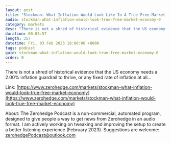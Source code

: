 ```yaml
---
layout: post
title: "Stockman: What Inflation Would Look Like In A True Free-Market Economy"
audio: stockman-what-inflation-would-look-true-free-market-economy-0
category: markets
desc: "There is not a shred of historical evidence that the US economy needs a 2.00% inflation guardrail to thrive, or any fixed rate of inflation at all..."
duration: 00:05:57
length: 357
datetime: Fri, 03 Feb 2023 18:00:00 +0000
tags: podcast
guid: stockman-what-inflation-would-look-true-free-market-economy-0
order: 0
---
```

There is not a shred of historical evidence that the US economy needs a 2.00% inflation guardrail to thrive, or any fixed rate of inflation at all...

Link: [https://www.zerohedge.com/markets/stockman-what-inflation-would-look-true-free-market-economy](https://www.zerohedge.com/markets/stockman-what-inflation-would-look-true-free-market-economy)

About: The Zerohedge Podcast is a non-commercial, automated program, designed to give people a way to get news from Zerohedge in an audio format.  I am actively working on tweaking and improving the setup to create a better listening experience (February 2023).  Suggestions are welcome: [zerohedgePodcast@outlook.com](mailto:zerohedgePodcast@outlook.com)